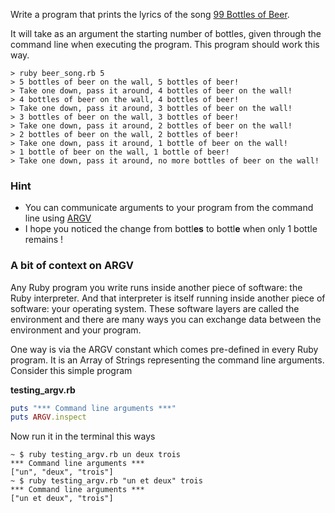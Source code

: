Write a program that prints the lyrics of the song [99 Bottles of Beer](http://www.99-bottles-of-beer.net/lyrics.html).

It will take as an argument the starting number of bottles, given through the command line when executing the program. This program should work this way.

```
> ruby beer_song.rb 5
> 5 bottles of beer on the wall, 5 bottles of beer!
> Take one down, pass it around, 4 bottles of beer on the wall!
> 4 bottles of beer on the wall, 4 bottles of beer!
> Take one down, pass it around, 3 bottles of beer on the wall!
> 3 bottles of beer on the wall, 3 bottles of beer!
> Take one down, pass it around, 2 bottles of beer on the wall!
> 2 bottles of beer on the wall, 2 bottles of beer!
> Take one down, pass it around, 1 bottle of beer on the wall!
> 1 bottle of beer on the wall, 1 bottle of beer!
> Take one down, pass it around, no more bottles of beer on the wall!
```

### Hint
* You can communicate arguments to your program from the command line using [ARGV](http://ruby.about.com/od/rubyfeatures/a/argv.htm)
* I hope you noticed the change from bottl<strong>es</strong> to bottl<strong>e</strong> when only 1 bottle remains !

### A bit of context on ARGV
Any Ruby program you write runs inside another piece of software: the Ruby interpreter. And that interpreter is itself running inside another piece of software: your operating system. These software layers are called the environment and there are many ways you can exchange data between the environment and your program.

One way is via the ARGV constant which comes pre-defined in every Ruby program. It is an Array of Strings representing the command line arguments. Consider this simple program 

**testing_argv.rb**
```ruby
puts "*** Command line arguments ***"
puts ARGV.inspect
````
Now run it in the terminal this ways
```
~ $ ruby testing_argv.rb un deux trois
*** Command line arguments ***
["un", "deux", "trois"]
~ $ ruby testing_argv.rb "un et deux" trois
*** Command line arguments ***
["un et deux", "trois"]
```

